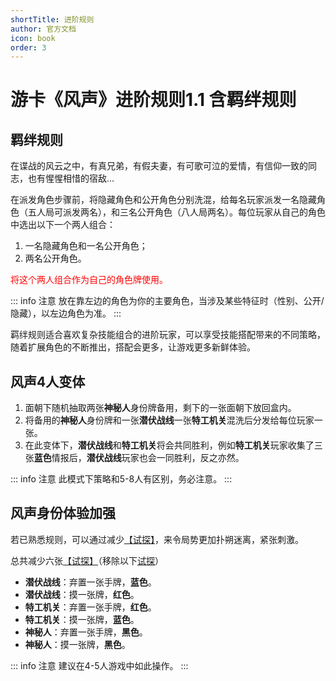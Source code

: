 ```yaml
---
shortTitle: 进阶规则
author: 官方文档
icon: book
order: 3
---
```


# 游卡《风声》进阶规则1.1  含羁绊规则

## 羁绊规则

在谍战的风云之中，有真兄弟，有假夫妻，有可歌可泣的爱情，有信仰一致的同志，也有惺惺相惜的宿敌...

在派发角色步骤前，将隐藏角色和公开角色分别洗混，给每名玩家派发一名隐藏角色（五人局可派发两名），和三名公开角色（八人局两名）。每位玩家从自己的角色中选出以下一个两人组合：

1. 一名隐藏角色和一名公开角色；
2. 两名公开角色。

<div style="color: red">

将这个两人组合作为自己的角色牌使用。

</div>

::: info 注意
放在靠左边的角色为你的主要角色，当涉及某些特征时（性别、公开/隐藏），以左边角色为准。
:::

羁绊规则适合喜欢复杂技能组合的进阶玩家，可以享受技能搭配带来的不同策略，随着扩展角色的不断推出，搭配会更多，让游戏更多新鲜体验。

## 风声4人变体

1. 面朝下随机抽取两张**神秘人**身份牌备用，剩下的一张面朝下放回盒内。
2. 将备用的**神秘人**身份牌和一张**潜伏战线**一张**特工机关**混洗后分发给每位玩家一张。
3. 在此变体下，**潜伏战线**和**特工机关**将会共同胜利，例如**特工机关**玩家收集了三张**蓝色**情报后，**潜伏战线**玩家也会一同胜利，反之亦然。

::: info 注意
此模式下策略和5-8人有区别，务必注意。
:::

## 风声身份体验加强

若已熟悉规则，可以通过减少[【试探】](../welcome/welcome.md#卡牌效果)，来令局势更加扑朔迷离，紧张刺激。

总共减少六张[【试探】](../welcome/welcome.md#卡牌效果)（移除以下[试探](../welcome/welcome.md#卡牌效果)）

- **潜伏战线**：弃置一张手牌，**蓝色**。
- **潜伏战线**：摸一张牌，**红色**。
- **特工机关**：弃置一张手牌，**红色**。
- **特工机关**：摸一张牌，**蓝色**。
- **神秘人**：弃置一张手牌，**黑色**。
- **神秘人**：摸一张牌，**黑色**。

::: info 注意
建议在4-5人游戏中如此操作。
:::